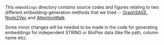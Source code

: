 This `embeddings` directory contains source codes and figures relating to two different embedding-generation methods that we tried -- [GraphSAGE](https://arxiv.org/pdf/1706.02216.pdf), [Node2Vec](https://snap.stanford.edu/node2vec/) and [AttentionWalk](http://papers.nips.cc/paper/8131-watch-your-step-learning-node-embeddings-via-graph-attention). 

Some minor changes will be needed to be made in the code for generating embeddings for independent STRING or BioPlex data (like file path, column name etc).
